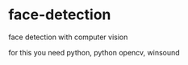 # face-detection
face detection with computer vision


for this you need python, python opencv, winsound
